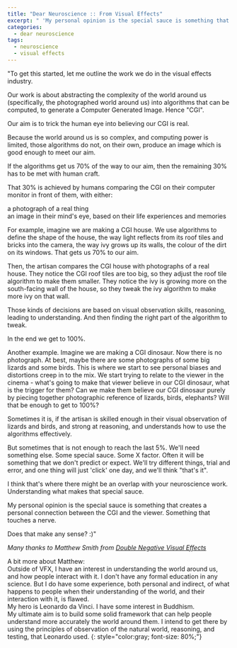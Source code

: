 ```yaml
---
title: "Dear Neuroscience :: From Visual Effects"
excerpt: " 'My personal opinion is the special sauce is something that creates a personal connection between the CGI and the viewer.  Something that touches a nerve.' --Matthew Smith"
categories:
  - dear neuroscience
tags:
  - neuroscience
  - visual effects
---
```


"To get this started, let me outline the work we do in the visual effects industry.

Our work is about abstracting the complexity of the world around us (specifically, the photographed world around us) into algorithms that can be computed, to generate a Computer Generated Image.  Hence "CGI".

Our aim is to trick the human eye into believing our CGI is real.

Because the world around us is so complex, and computing power is limited, those algorithms do not, on their own, produce an image which is good enough to meet our aim.

If the algorithms get us 70% of the way to our aim, then the remaining 30% has to be met with human craft.

That 30% is achieved by humans comparing the CGI on their computer monitor in front of them, with either:

a photograph of a real thing <br/>
an image in their mind's eye, based on their life experiences and memories

For example, imagine we are making a CGI house.  We use algorithms to define the shape of the house, the way light reflects from its roof tiles and bricks into the camera, the way ivy grows up its walls, the colour of the dirt on its windows.  That gets us 70% to our aim.

Then, the artisan compares the CGI house with photographs of a real house.  They notice the CGI roof tiles are too big, so they adjust the roof tile algorithm to make them smaller.  They notice the ivy is growing more on the south-facing wall of the house, so they tweak the ivy algorithm to make more ivy on that wall.

Those kinds of decisions are based on visual observation skills, reasoning, leading to understanding.  And then finding the right part of the algorithm to tweak.

In the end we get to 100%.


Another example.  Imagine we are making a CGI dinosaur.  Now there is no photograph.  At best, maybe there are some photographs of some big lizards and some birds.  This is where we start to see personal biases and distortions creep in to the mix.  We start trying to relate to the viewer in the cinema - what's going to make that viewer believe in our CGI dinosaur, what is the trigger for them?  Can we make them believe our CGI dinosaur purely by piecing together photographic reference of lizards, birds, elephants?  Will that be enough to get to 100%? 

Sometimes it is, if the artisan is skilled enough in their visual observation of lizards and birds, and strong at reasoning, and understands how to use the algorithms effectively. 

But sometimes that is not enough to reach the last 5%.  We'll need something else.  Some special sauce.  Some X factor.  Often it will be something that we don't predict or expect.  We'll try different things, trial and error, and one thing will just 'click' one day, and we'll think "that's it". 

I think that's where there might be an overlap with your neuroscience work.  Understanding what makes that special sauce.

My personal opinion is the special sauce is something that creates a personal connection between the CGI and the viewer.  Something that touches a nerve.


Does that make any sense? :)"
 
*Many thanks to Matthew Smith from [Double Negative Visual Effects](http://www.dneg.com/reels/)*


A bit more about Matthew: <br/>
Outside of VFX, I have an interest in understanding the world around us, and how people interact with it.  I don't have any formal education in any science.  But I do have some experience, both personal and indirect, of what happens to people when their understanding of the world, and their interaction with it, is flawed. <br/>
My hero is Leonardo da Vinci.  I have some interest in Buddhism. <br/>
My ultimate aim is to build some solid framework that can help people understand more accurately the world around them.  I intend to get there by using the principles of observation of the natural world, reasoning, and testing, that Leonardo used.
{: style="color:gray; font-size: 80%;"}

